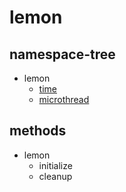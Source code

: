 lemon
====

namespace-tree
----
* lemon
  * [time](time/)
  * [microthread](microthread/)

methods
----
* lemon
  * initialize
  * cleanup
  

